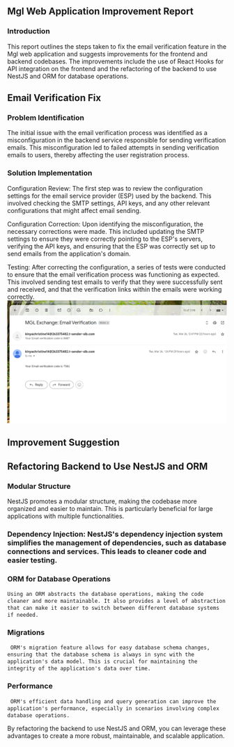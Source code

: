 


## Mgl Web Application Improvement Report
  
### Introduction

This report outlines the steps taken to fix the email verification feature in the Mgl web application and suggests improvements for the frontend and backend codebases. The improvements include the use of React Hooks for API integration on the frontend and the refactoring of the backend to use NestJS and ORM for database operations.

## Email Verification Fix
 ### Problem Identification
The initial issue with the email verification process was identified as a misconfiguration in the backend service responsible for sending verification emails. This misconfiguration led to failed attempts in sending verification emails to users, thereby affecting the user registration process.

### Solution Implementation
  Configuration Review: The first step was to review the configuration settings for the email service provider (ESP) used by the backend. This involved checking the SMTP settings, API keys, and any other relevant configurations that might affect email sending.

  Configuration Correction: Upon identifying the misconfiguration, the necessary corrections were made. This included updating the SMTP settings to ensure they were correctly pointing to the ESP's servers, verifying the API keys, and ensuring that the ESP was correctly set up to send emails from the application's domain.

   Testing: After correcting the configuration, a series of tests were conducted to ensure that the email verification process was functioning as expected. This involved sending test emails to verify that they were successfully sent and received, and that the verification links within the emails were working correctly.
   ![alt text](image.png)
   ## Improvement Suggestion
   ## Refactoring Backend to Use NestJS and ORM
   ### Modular Structure
   NestJS promotes a modular structure, making the codebase more organized and easier to maintain. This is particularly beneficial for large applications with multiple functionalities.
   ### Dependency Injection: NestJS's dependency injection system simplifies the management of dependencies, such as database connections and services. This leads to cleaner code and easier testing.
   ### ORM for Database Operations
    Using an ORM abstracts the database operations, making the code cleaner and more maintainable. It also provides a level of abstraction that can make it easier to switch between different database systems if needed.
   ### Migrations
     ORM's migration feature allows for easy database schema changes, ensuring that the database schema is always in sync with the application's data model. This is crucial for maintaining the integrity of the application's data over time.
 ### Performance
     ORM's efficient data handling and query generation can improve the application's performance, especially in scenarios involving complex database operations.

By refactoring the backend to use NestJS and ORM, you can leverage these advantages to create a more robust, maintainable, and scalable application.

